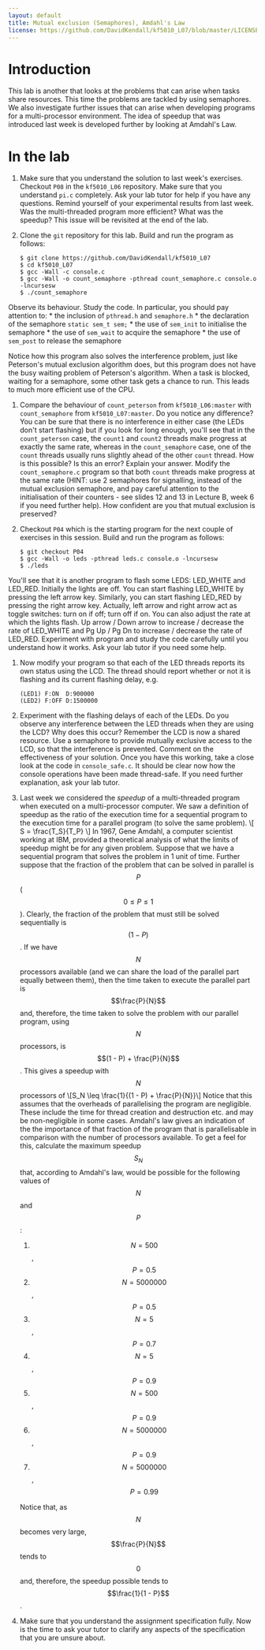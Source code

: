 ```yaml
---
layout: default
title: Mutual exclusion (Semaphores), Amdahl's Law
license: https://github.com/DavidKendall/kf5010_L07/blob/master/LICENSE
---
```


# Introduction

This lab is another that looks at the problems that can arise when tasks share
resources. This time the problems are tackled by using semaphores. We also
investigate further issues that can arise when developing programs for a
multi-processor environment.  The idea of speedup that was introduced last week
is developed further by looking at Amdahl's Law.

# In the lab

1. Make sure that you understand the solution to last week's
exercises. Checkout `P08` in the `kf5010_L06` repository. Make sure that
you understand `pi.c` completely. Ask your lab tutor for help if you
have any questions. Remind yourself of your experimental results from
last week. Was the multi-threaded program more efficient? What was the
speedup? This issue will be revisited at the end of the lab.

1. Clone the `git` repository for this lab. Build and run the
program as follows:

   ``` shell_session 
   $ git clone https://github.com/DavidKendall/kf5010_L07
   $ cd kf5010_L07
   $ gcc -Wall -c console.c
   $ gcc -Wall -o count_semaphore -pthread count_semaphore.c console.o -lncursesw
   $ ./count_semaphore
   ``` 
Observe its behaviour. Study the code. In particular, you should pay attention to:
    * the inclusion of `pthread.h` and `semaphore.h`
    * the declaration of the semaphore `static sem_t sem;`
    * the use of `sem_init` to initialise the semaphore
    * the use of `sem_wait` to acquire the semaphore
    * the use of `sem_post` to release the semaphore

   Notice how this program also solves the interference problem,
   just like Peterson's mutual exclusion algorithm does, but this
   program does not have the busy waiting problem of Peterson's algorithm. 
   When a task is blocked, waiting for a semaphore, some other task gets
   a chance to run. This leads to much more efficient use of the CPU.

1. Compare the behaviour of `count_peterson` from `kf5010_L06:master` with
   `count_semaphore` from `kf5010_L07:master`. Do you notice any difference?
   You can be sure that there is no interference in either case (the LEDs don't
   start flashing) but if you look for long enough, you'll see that in the
   `count_peterson` case, the `count1` and `count2` threads make progress at
   exactly the same rate, whereas in the `count_semaphore` case, one of the
   `count` threads usually runs slightly ahead of the other `count` thread. How
   is this possible? Is this an error? Explain your answer. Modify the
   `count_semaphore.c` program so that both `count` threads make progress at
   the same rate (HINT: use 2 semaphores for signalling, instead of the mutual
   exclusion semaphore, and pay careful attention to the initialisation of
   their counters - see slides 12 and 13 in Lecture B, week 6 if you need
   further help). How confident are you that mutual exclusion is preserved?

1. Checkout `P04` which is the starting program for the next couple of
exercises in this session. Build and run the program as follows:

   ``` shell_session
   $ git checkout P04
   $ gcc -Wall -o leds -pthread leds.c console.o -lncursesw
   $ ./leds
   ```
You'll see that it is another program to flash some LEDS: LED_WHITE and
LED_RED. Initially the lights are off. You can start flashing LED_WHITE
by pressing the left arrow key. Similarly, you can start flashing LED_RED
by pressing the right arrow key. Actually, left arrow and right arrow act
as toggle switches: turn on if off; turn off if on. You can also adjust the rate
at which the lights flash. Up arrow / Down arrow to increase / decrease the
rate of LED_WHITE and Pg Up / Pg Dn to increase / decrease the rate of LED_RED.
Experiment with program and study the code carefully until you understand
how it works. Ask your lab tutor if you need some help.

1. Now modify your program so that each of the LED threads
reports its own status using the LCD. The thread should report whether or
not it is flashing and its current flashing delay, e.g.

    ```
    (LED1) F:ON  D:900000
    (LED2) F:OFF D:1500000
    ```

1. Experiment with the flashing delays of each of the LEDs. Do you
observe any interference between the LED threads when they are
using the LCD? Why does this occur?  Remember the LCD is now a shared
resource. Use a semaphore to provide mutually exclusive access to the
LCD, so that the interference is prevented. Comment on the
effectiveness of your solution. Once you have this working, take a close
look at the code in `console_safe.c`. It should be clear now how the
console operations have been made thread-safe. If you need further
explanation, ask your lab tutor.

1. Last week we considered the *speedup* of a multi-threaded program when
executed on a multi-processor computer. We saw a definition of 
speedup as the ratio of the execution time for a sequential program to the
execution time for a parallel program (to solve the same problem).
\\[ S = \frac{T_S}{T_P} \\]
In 1967, Gene Amdahl, a computer scientist working at IBM, provided a
theoretical analysis of what the limits of speedup might be for any given 
problem. Suppose that we have a sequential program that solves the problem
in 1 unit of time. Further suppose that the fraction of the problem that can
be solved in parallel is $$P$$ ($$0 \leq P \leq 1$$). Clearly, the fraction
of the problem that must still be solved sequentially is $$(1 - P)$$. If
we have $$N$$ processors available (and we can share the load of the parallel
part equally between them), then the time taken to execute the parallel part
is $$\frac{P}{N}$$ and, therefore, the time taken to solve the problem with
our parallel program, using $$N$$ processors, is $$(1 - P) + \frac{P}{N}$$.
This gives a speedup with $$N$$ processors of 
\\[S_N \leq \frac{1}{(1 - P) + \frac{P}{N}}\\]
Notice that this assumes that the overheads of parallelising the program are 
negligible. These include the time for thread creation and destruction etc. and
may be non-negligible in some cases. Amdahl's law gives an indication of the
the importance of that fraction of the program that is parallelisable in
comparison with the number of processors available. To get a feel for this,
calculate the maximum speedup $$S_N$$ that, according to Amdahl's law, would
be possible for the following values of $$N$$ and $$P$$:
    1. $$N = 500$$, $$P = 0.5$$
    2. $$N = 5000000$$, $$P = 0.5$$
    3. $$N = 5$$, $$P = 0.7$$
    4. $$N = 5$$, $$P = 0.9$$
    5. $$N = 500$$, $$P = 0.9$$
    6. $$N = 5000000$$, $$P = 0.9$$
    7. $$N = 5000000$$, $$P = 0.99$$

   Notice that, as $$N$$ becomes very large, $$\frac{P}{N}$$ tends to $$0$$ and,
   therefore, the speedup possible tends to $$\frac{1}{1 - P}$$.

1. Make sure that you understand the assignment specification
fully. Now is the time to ask your tutor to clarify any aspects of the
specification that you are unsure about.


